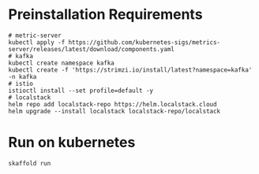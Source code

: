 # Preinstallation Requirements
~~~shell
# metric-server
kubectl apply -f https://github.com/kubernetes-sigs/metrics-server/releases/latest/download/components.yaml
# kafka
kubectl create namespace kafka
kubectl create -f 'https://strimzi.io/install/latest?namespace=kafka' -n kafka
# istio
istioctl install --set profile=default -y
# localstack
helm repo add localstack-repo https://helm.localstack.cloud
helm upgrade --install localstack localstack-repo/localstack
~~~

# Run on kubernetes
~~~shell
skaffold run
~~~
